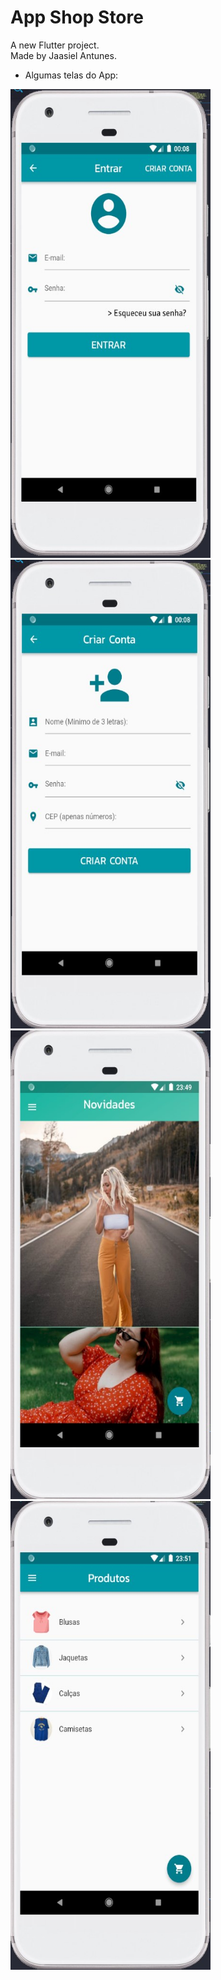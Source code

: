 # App Shop Store

A new Flutter project. <br>
Made by Jaasiel Antunes.

- Algumas telas do App:

<div>
    <img width="320" height="750" src="images/login.jpg">
    <img width="320" height="750" src="images/cadastro.jpg">
</div>

<div>
    <img width="320" height="750" src="images/home.jpg">
    <img width="320" height="750" src="images/produtos.jpg">
</div>

